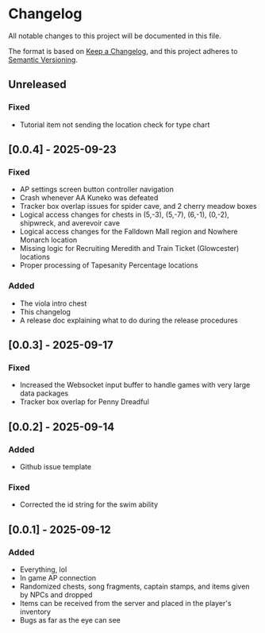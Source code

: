 # Changelog
All notable changes to this project will be documented in this file.

The format is based on [Keep a Changelog](https://keepachangelog.com/en/1.1.0/),
and this project adheres to [Semantic Versioning](https://semver.org/spec/v2.0.0.html).

## Unreleased

### Fixed
- Tutorial item not sending the location check for type chart

## [0.0.4] - 2025-09-23

### Fixed
- AP settings screen button controller navigation
- Crash whenever AA Kuneko was defeated
- Tracker box overlap issues for spider cave, and 2 cherry meadow boxes
- Logical access changes for chests in (5,-3), (5,-7), (6,-1), (0,-2), shipwreck, and averevoir cave
- Logical access changes for the Falldown Mall region and Nowhere Monarch location
- Missing logic for Recruiting Meredith and Train Ticket (Glowcester) locations
- Proper processing of Tapesanity Percentage locations

### Added
- The viola intro chest
- This changelog
- A release doc explaining what to do during the release procedures

## [0.0.3] - 2025-09-17

### Fixed
- Increased the Websocket input buffer to handle games with very large data packages
- Tracker box overlap for Penny Dreadful

## [0.0.2] - 2025-09-14

### Added
- Github issue template

### Fixed
- Corrected the id string for the swim ability

## [0.0.1] - 2025-09-12

### Added
- Everything, lol
- In game AP connection
- Randomized chests, song fragments, captain stamps, and items given by NPCs and dropped
- Items can be received from the server and placed in the player's inventory
- Bugs as far as the eye can see
